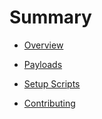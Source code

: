 # Summary

* [Overview](readme.md)

* [Payloads](payloads/readme.md)
* [Setup Scripts](setup-scripts/readme.md)
* [Contributing](contributing/readme.md)
